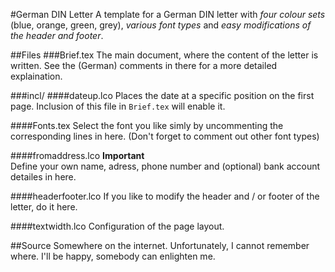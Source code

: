 #German DIN Letter
A template for a German DIN letter with _four colour sets_ (blue, orange, green, grey),
_various font types_ and _easy modifications of the header and footer_.

##Files
###Brief.tex
The main document, where the content of the letter is written.
See the (German) comments in there for a more detailed explaination.

###incl/
####dateup.lco
Places the date at a specific position on the first page.
Inclusion of this file in `Brief.tex` will enable it.

####Fonts.tex
Select the font you like simly by uncommenting the corresponding lines in here.
(Don't forget to comment out other font types)

####fromaddress.lco
**Important**  
Define your own name, adress, phone number and (optional) bank account detailes in here.

####headerfooter.lco
If you like to modify the header and / or footer of the letter, do it here.

####textwidth.lco
Configuration of the page layout.

##Source
Somewhere on the internet. Unfortunately, I cannot remember where. I'll be happy, somebody can 
enlighten me.
